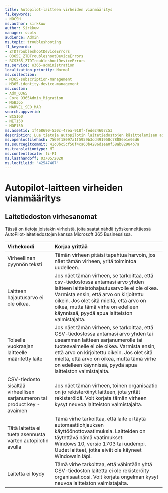 ```yaml
---
title: Autopilot-laitteen virheiden vianmääritys
f1.keywords:
- NOCSH
ms.author: sirkkuw
author: Sirkkuw
manager: scotv
audience: Admin
ms.topic: troubleshooting
f1_keywords:
- ZTDTroubleshootDeviceErrors
- O365E_ZTDTroubleshootDeviceErrors
- BCS365_ZTDTroubleshootDeviceErrors
ms.service: o365-administration
localization_priority: Normal
ms.collection:
- M365-subscription-management
- M365-identity-device-management
ms.custom:
- Adm_O365
- Core_O365Admin_Migration
- MSB365
- MARVEL_SEO_MAR
search.appverid:
- BCS160
- MET150
- MOE150
ms.assetid: 1f468690-530c-47ea-918f-fede24607c53
description: Lue tietoja autopilotin laitetiedostojen käsittelemisen aikana Microsoft 365 Businessissa mahdollisesti näkyvien virheiden vianmäärityksestä.
ms.openlocfilehash: 7569f18097a1f5959b3dd491958c78886e1e05d6
ms.sourcegitcommit: 41c0bc5cf50f4ca63b4286d1ea0f58ab82984b7a
ms.translationtype: MT
ms.contentlocale: fi-FI
ms.lasthandoff: 03/05/2020
ms.locfileid: "42547467"
---
```

# <a name="troubleshoot-autopilot-device-errors"></a>Autopilot-laitteen virheiden vianmääritys

## <a name="device-file-error-messages"></a>Laitetiedoston virhesanomat

Tässä on tietoja joistakin virheistä, joita saatat nähdä työskenneltäessä AutoPilot-laitetiedostojen kanssa Microsoft 365 Businessissa. 
  
|**Virhekoodi**|**Korjaa yrittää**|
|:-----|:-----|
|Virheellinen pyynnön teksti  <br/> |Tämän virheen pitäisi tapahtua harvoin, jos näet tämän virheen, yritä toimintoa uudelleen.  <br/> |
|Laitteen hajautusarvo ei ole oikea.  <br/> |Jos näet tämän virheen, se tarkoittaa, että csv-tiedostossa antamasi arvo yhden laitteen laitteistohajautusarvolle ei ole oikea. Varmista ensin, että arvo on kirjoitettu oikein. Jos olet sitä mieltä, että arvo on oikea, mutta tämä virhe on edelleen käynnissä, pyydä apua laitteiston valmistajalta.  <br/> |
|Toiselle vuokraajan laitteelle määritetty laite  <br/> |Jos näet tämän virheen, se tarkoittaa, että CSV-tiedostossa antamasi arvo yhden tai useamman laitteen sarjanumerolle tai tuoteavaimelle ei ole oikea. Varmista ensin, että arvo on kirjoitettu oikein. Jos olet sitä mieltä, että arvo on oikea, mutta tämä virhe on edelleen käynnissä, pyydä apua laitteiston valmistajalta.  <br/> |
|CSV-tiedosto sisältää virheellisen sarjanumeron tai product key -avaimen  <br/> |Jos näet tämän virheen, toinen organisaatio on jo rekisteröinyt laitteen, jota yrität rekisteröidä. Voit korjata tämän virheen kysyt neuvoa laitteiston valmistajalta.  <br/> |
|Tätä laitetta ei tueta asennusta varten autopilotin avulla  <br/> | Tämä virhe tarkoittaa, että laite ei täytä automaattiohjauksen käyttöönottovaatimuksia. Laitteiden on täytettävä nämä vaatimukset:  <br/>  Windows 10, versio 1703 tai uudempi.  <br/>  Uudet laitteet, jotka eivät ole käyneet Windowsin läpi.  <br/> |
|Laitetta ei löydy  <br/> |Tämä virhe tarkoittaa, että vähintään yhtä CSV-tiedoston laitetta ei ole rekisteröity organisaatioosi. Voit korjata ongelman kysyt neuvoa laitteiston valmistajalta.  <br/> |

